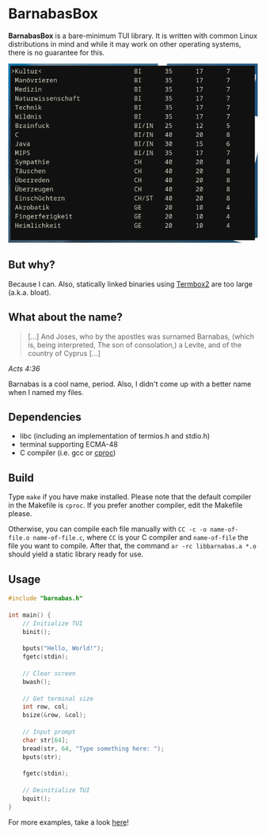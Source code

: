 # BarnabasBox

**BarnabasBox** is a bare-minimum TUI library. It is written with common Linux distributions in mind and while it may work on other operating systems, there is no guarantee for this.

![Screenshot showcasing an example application made with BarnabasBox](screenshot.png)

## But why?

Because I can. Also, statically linked binaries using [Termbox2](https://github.com/termbox/termbox2) are too large (a.k.a. bloat).

## What about the name?

> […] And Joses, who by the apostles was surnamed Barnabas, (which is, being interpreted, The son of consolation,) a Levite, and of the country of Cyprus […]

*Acts 4:36*

Barnabas is a cool name, period. Also, I didn't come up with a better name when I named my files.

## Dependencies

- libc (including an implementation of termios.h and stdio.h)
- terminal supporting ECMA-48
- C compiler (i.e. gcc or [cproc](https://github.com/michaelforney/cproc))

## Build

Type `make` if you have make installed. Please note that the default compiler in the Makefile is `cproc`. If you prefer another compiler, edit the Makefile please.

Otherwise, you can compile each file manually with `CC -c -o name-of-file.o name-of-file.c`, where `CC` is your C compiler and `name-of-file` the file you want to compile.
After that, the command `ar -rc libbarnabas.a *.o` should yield a static library ready for use.

## Usage

```C
#include "barnabas.h"

int main() {
	// Initialize TUI
	binit();
	
	bputs("Hello, World!");
	fgetc(stdin);

	// Clear screen
	bwash();
	
	// Get terminal size
	int row, col;
	bsize(&row, &col);

	// Input prompt
	char str[64];
	bread(str, 64, "Type something here: ");
	bputs(str);

	fgetc(stdin);
	
	// Deinitialize TUI
	bquit();
}
```

For more examples, take a look [here](https://github.com/nmke-de/Examples4BarnabasBox)!
